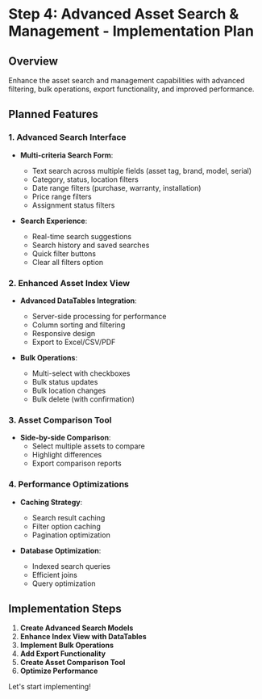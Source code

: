 # Step 4: Advanced Asset Search & Management - Implementation Plan

## Overview
Enhance the asset search and management capabilities with advanced filtering, bulk operations, export functionality, and improved performance.

## Planned Features

### 1. Advanced Search Interface
- **Multi-criteria Search Form**:
  - Text search across multiple fields (asset tag, brand, model, serial)
  - Category, status, location filters
  - Date range filters (purchase, warranty, installation)
  - Price range filters
  - Assignment status filters

- **Search Experience**:
  - Real-time search suggestions
  - Search history and saved searches
  - Quick filter buttons
  - Clear all filters option

### 2. Enhanced Asset Index View
- **Advanced DataTables Integration**:
  - Server-side processing for performance
  - Column sorting and filtering
  - Responsive design
  - Export to Excel/CSV/PDF

- **Bulk Operations**:
  - Multi-select with checkboxes
  - Bulk status updates
  - Bulk location changes
  - Bulk delete (with confirmation)

### 3. Asset Comparison Tool
- **Side-by-side Comparison**:
  - Select multiple assets to compare
  - Highlight differences
  - Export comparison reports

### 4. Performance Optimizations
- **Caching Strategy**:
  - Search result caching
  - Filter option caching
  - Pagination optimization

- **Database Optimization**:
  - Indexed search queries
  - Efficient joins
  - Query optimization

## Implementation Steps

1. **Create Advanced Search Models**
2. **Enhance Index View with DataTables**
3. **Implement Bulk Operations**
4. **Add Export Functionality**
5. **Create Asset Comparison Tool**
6. **Optimize Performance**

Let's start implementing!

